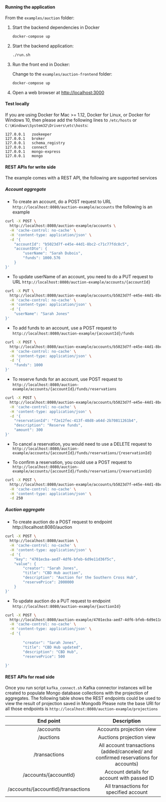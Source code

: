 #### Running the application

From the `examples/auction` folder:

1. Start the backend dependencies in Docker
    
    ```bash
    docker-compose up
    ```
    
2. Start the backend application:
    
    ```bash
    ./run.sh
    ```
    
3. Run the front end in Docker:
   
   Change to the `examples/auction-frontend` folder:
   
   ```bash
   docker-compose up 
   ```
   
4. Open a web browser at [http://localhost:3000](http://localhost:3000)   
   

#### Test locally
If you are using Docker for Mac >= 1.12, Docker for Linux, or Docker for Windows 10, then please add the following lines 
      to `/etc/hosts` or `C:\Windows\System32\Drivers\etc\hosts`:
      
```
127.0.0.1   zookeeper
127.0.0.1   broker
127.0.0.1   schema_registry
127.0.0.1   connect
127.0.0.1   mongo-express
127.0.0.1   mongo
```

#### REST APIs for write side

The example comes with a REST API, the following are supported services 

##### Account aggregate

* To create an account, do a POST request to URL `http://localhost:8080/auction-example/accounts` the following is an example
```bash
curl -X POST \
  http://localhost:8080/auction-example/accounts \
  -H 'cache-control: no-cache' \
  -H 'content-type: application/json' \
  -d '{
	"accountId": "b5023d7f-e45e-44d1-8bc2-c71c77fdc8c5",
	"accountDto": {
		"userName": "Sarah Dubois",
		"funds": 1000.576
	}
}'
```
    
* To update userName of an account, you need to do a PUT request to URL `http://localhost:8080/auction-example/accounts/{accountId}` 
    
```bash
curl -X PUT \
  http://localhost:8080/auction-example/accounts/b5023d7f-e45e-44d1-8bc2-c71c77fdc8c5 \
  -H 'cache-control: no-cache' \
  -H 'content-type: application/json' \
  -d '{
	"userName": "Sarah Jones"
}'
```

* To add funds to an account, use a POST request to `http://localhost:8080/auction-example/{accountId}/funds` 
```bash
curl -X POST \
  http://localhost:8080/auction-example/accounts/b5023d7f-e45e-44d1-8bc2-c71c77fdc8c5/funds \
  -H 'cache-control: no-cache' \
  -H 'content-type: application/json' \
  -d '{
	"funds": 1000
}'
```

* To reserve funds for an account, use POST request to `http://localhost:8080/auction-example/accounts/{accountId}/funds/reservations`
```bash
curl -X POST \
  http://localhost:8080/auction-example/accounts/b5023d7f-e45e-44d1-8bc2-c71c77fdc8c5/funds/reservations \
  -H 'cache-control: no-cache' \
  -H 'content-type: application/json' \
  -d '{
	"reservationId": "f2e12fec-413f-48d8-a64d-2b70811261b4",
	"description": "Reserve funds",
	"amount": 300
}'
```

* To cancel a reservation, you would need to use a DELETE request to `http://localhost:8080/auction-example/accounts/{accountId}/funds/reservations/{reservationId}`

* To confirm a reservation, you could use a POST request to `http://localhost:8080/auction-example/accounts/{accountId}/funds/reservations/{reservationId}` 
```bash
curl -X POST \
  http://localhost:8080/auction-example/accounts/b5023d7f-e45e-44d1-8bc2-c71c77fdc8c5/funds/reservations/f2e12fec-413f-48d8-a64d-2b70811261b4 \
  -H 'cache-control: no-cache' \
  -H 'content-type: application/json' \
  -d 250
```

##### Auction aggregate

* To create auction do a POST request to endpoint http://localhost:8080/auction 
```bash
curl -X POST \
  http://localhost:8080/auction \
  -H 'cache-control: no-cache' \
  -H 'content-type: application/json' \
  -d '{
	"key": "4701ecba-aed7-4df6-bfeb-6d9e11d36f5c",
	"value": {
		"creator": "Sarah Jones",
		"title": "CBD Hub auction",
		"description": "Auction for the Southern Cross Hub",
		"reservePrice": 2000000
	}
}'
```

* To update auction do a PUT request to endpoint `http://localhost:8080/auction-example/{auctionId}`
```bash
curl -X POST \
  http://localhost:8080/auction-example/4701ecba-aed7-4df6-bfeb-6d9e11d36f5c \
  -H 'cache-control: no-cache' \
  -H 'content-type: application/json' \
  -d '{
	
		"creator": "Sarah Jones",
		"title": "CBD Hub updated",
		"description": "CBD Hub",
		"reservePrice": 500
	
}'
```

#### REST APIs for read side

Once you run script `kafka_connect.sh`  Kafka connector instances will be created to populate Mongo database collections with the projection of
aggregates. The following table shows the REST endpoints could be used to view the result of projection saved in Mongodb
Please note the base URI for all those endpoints is `http://localhost:8080/auction-example/projections`


| End point | Description |
| :---: | :---: |
| /accounts | Accounts projection view |
| /auctions | Auctions projection view |
| /transactions | All account transactions (added/canceled/ and confirmed reservations for accounts) |
| /accounts/{accountId} | Account details for account with passed ID | 
| /accounts/{accountId}/transactions | All transactions for specified account | 

